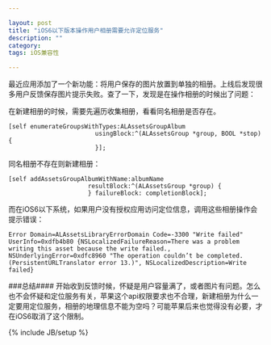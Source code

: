 ```yaml
---

layout: post
title: "iOS6以下版本操作用户相册需要允许定位服务"
description: ""
category: 
tags: iOS兼容性

---
```


最近应用添加了一个新功能：将用户保存的图片放置到单独的相册。上线后发现很多用户反馈保存图片提示失败。查了一下，发现是在操作相册的时候出了问题：

在新建相册的时候，需要先遍历收集相册，看看同名相册是否存在。

~~~~
[self enumerateGroupsWithTypes:ALAssetsGroupAlbum
                        usingBlock:^(ALAssetsGroup *group, BOOL *stop) {
                        }];
~~~~

同名相册不存在则新建相册：

~~~~
[self addAssetsGroupAlbumWithName:albumName
                      resultBlock:^(ALAssetsGroup *group) {
                      } failureBlock: completionBlock];
~~~~

而在iOS6以下系统，如果用户没有授权应用访问定位信息，调用这些相册操作会提示错误：

~~~~
Error Domain=ALAssetsLibraryErrorDomain Code=-3300 "Write failed" UserInfo=0xdfb4b80 {NSLocalizedFailureReason=There was a problem writing this asset because the write failed., NSUnderlyingError=0xdfc8960 "The operation couldn’t be completed. (PersistentURLTranslator error 13.)", NSLocalizedDescription=Write failed}
~~~~

###总结####
开始收到反馈时候，怀疑是用户容量满了，或者图片有问题。怎么也不会怀疑和定位服务有关，苹果这个api权限要求也不合理，新建相册为什么一定要用定位服务，相册的地理信息不能为空吗？可能苹果后来也觉得没有必要，才在iOS6取消了这个限制。

{% include JB/setup %}
